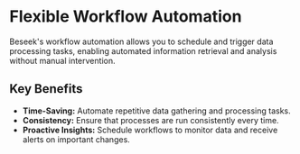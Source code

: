 # Flexible Workflow Automation

Beseek's workflow automation allows you to schedule and trigger data processing tasks, enabling automated information retrieval and analysis without manual intervention.

## Key Benefits

*   **Time-Saving:** Automate repetitive data gathering and processing tasks.
*   **Consistency:** Ensure that processes are run consistently every time.
*   **Proactive Insights:** Schedule workflows to monitor data and receive alerts on important changes.